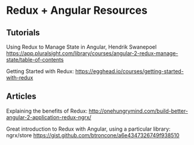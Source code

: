 # Redux + Angular Resources

## Tutorials

Using Redux to Manage State in
Angular, Hendrik Swanepoel
https://app.pluralsight.com/library/courses/angular-2-redux-manage-state/table-of-contents

Getting Started with Redux:
https://egghead.io/courses/getting-started-with-redux

## Articles
Explaining the benefits of Redux:
http://onehungrymind.com/build-better-angular-2-application-redux-ngrx/

Great introduction to Redux with Angular, using a particular library: ngrx/store
https://gist.github.com/btroncone/a6e4347326749f938510
